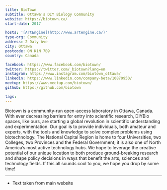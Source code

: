 ```yaml
---
title: BioTown
subtitle: Ottawa's DIY Biology Community
website: https://biotown.ca/
start-date: 2017

hosts: '[ArtEngine](http://www.artengine.ca/)'
type-org: Community
address: 2 Daly Ave 
city: Ottawa
postcode: ON K1N 7B9
country: Canada

facebook: https://www.facebook.com/biotown/
twitter: https://twitter.com/_biotown?lang=en
instagram: https://www.instagram.com/biotown_ottawa/
linkedin: https://www.linkedin.com/company-beta/10879950/
meetup: https://www.meetup.com/biotown/
github: https://github.com/biotown

tags: 
---
```


Biotown is a community-run open-access laboratory in Ottawa, Canada. With ever decreasing barriers for entry into scientific research, DIYBio spaces, like ours, are starting a global revolution in scientific understanding and experimentation. Our goal is to provide individuals, both amateur and experts, with the tools and knowledge to solve complex problems using biotechnology.
The National Capital Region is home to four Universities, two Colleges, two Provinces and the Federal Government; it is also one of North America’s most active technology hubs. We hope to leverage the creative potential of our unique location to both produce ground-breaking research and shape policy decisions in ways that benefit the arts, sciences and technology fields. If this all sounds cool to you, we hope you drop by some time!

---
* Text taken from main website
